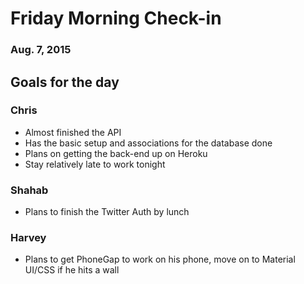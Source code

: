 # Friday Morning Check-in
### Aug. 7, 2015

## Goals for the day

### Chris
- Almost finished the API
- Has the basic setup and associations for the database done
- Plans on getting the back-end up on Heroku
- Stay relatively late to work tonight

### Shahab
- Plans to finish the Twitter Auth
by lunch

### Harvey
- Plans to get PhoneGap to work on his phone, move on to Material UI/CSS if he hits a wall